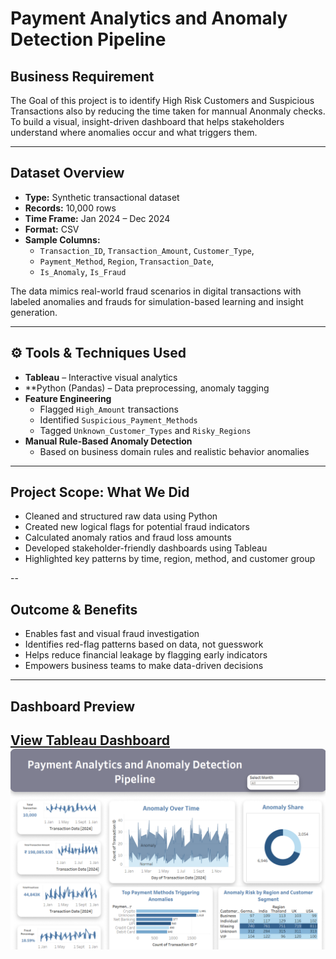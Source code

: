 # Payment Analytics and Anomaly Detection Pipeline
##  Business Requirement  

The Goal of this project is to identify High Risk Customers and Suspicious Transactions also by reducing the time taken for mannual Anonmaly checks. 
To build a visual, insight-driven dashboard that helps stakeholders understand where anomalies occur and what triggers them.

---
##  Dataset Overview  
- **Type:** Synthetic transactional dataset  
- **Records:** 10,000 rows  
- **Time Frame:** Jan 2024 – Dec 2024  
- **Format:** CSV  
- **Sample Columns:**  
  - `Transaction_ID`, `Transaction_Amount`, `Customer_Type`,  
  - `Payment_Method`, `Region`, `Transaction_Date`,  
  - `Is_Anomaly`, `Is_Fraud`

The data mimics real-world fraud scenarios in digital transactions with labeled anomalies and frauds for simulation-based learning and insight generation.

---

## ⚙️ Tools & Techniques Used  
- **Tableau** – Interactive visual analytics  
- **Python (Pandas) – Data preprocessing, anomaly tagging  
- **Feature Engineering**  
  - Flagged `High_Amount` transactions  
  - Identified `Suspicious_Payment_Methods`  
  - Tagged `Unknown_Customer_Types` and `Risky_Regions`  
- **Manual Rule-Based Anomaly Detection**  
  - Based on business domain rules and realistic behavior anomalies

---

## Project Scope: What We Did  
- Cleaned and structured raw data using Python  
- Created new logical flags for potential fraud indicators  
- Calculated anomaly ratios and fraud loss amounts  
- Developed stakeholder-friendly dashboards using Tableau  
- Highlighted key patterns by time, region, method, and customer group

--

##  Outcome & Benefits

- Enables fast and visual fraud investigation  
- Identifies red-flag patterns based on data, not guesswork  
- Helps reduce financial leakage by flagging early indicators  
- Empowers business teams to make data-driven decisions

---

## Dashboard Preview
[View Tableau Dashboard](https://public.tableau.com/app/profile/lekhana.s1303/viz/PaymentAnalyticsandAnomalyDetectionPipeline/Dashboard1)
![Dashboard](images/Payments_Dashboard.png)
---



